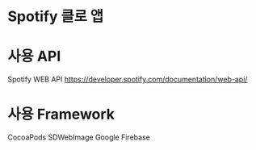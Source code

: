 # Spotify 클로 앱

# 사용 API
Spotify WEB API
https://developer.spotify.com/documentation/web-api/

# 사용 Framework

CocoaPods
SDWebImage
Google Firebase

